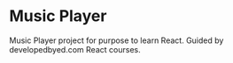 # Music Player
Music Player project for purpose to learn React. Guided by developedbyed.com React courses.




